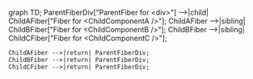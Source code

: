 graph TD;
    ParentFiberDiv["ParentFiber for &lt;div&gt;"] -->|child| ChildAFiber["Fiber for &lt;ChildComponentA /&gt;"];
    ChildAFiber -->|sibling| ChildBFiber["Fiber for &lt;ChildComponentB /&gt;"];
    ChildBFiber -->|sibling| ChildCFiber["Fiber for &lt;ChildComponentC /&gt;"];

    ChildAFiber -->|return| ParentFiberDiv;
    ChildBFiber -->|return| ParentFiberDiv;
    ChildCFiber -->|return| ParentFiberDiv;